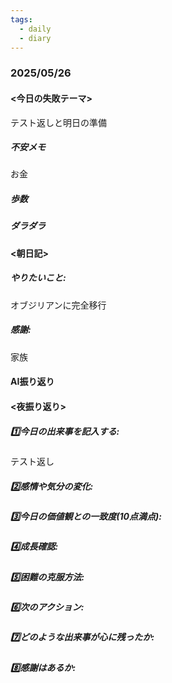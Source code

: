 ```yaml
---
tags:
  - daily
  - diary
---
```

### 2025/05/26

#### <今日の失敗テーマ>
テスト返しと明日の準備
##### 不安メモ
お金
##### 歩数

##### ダラダラ

#### <朝日記>
##### やりたいこと: 
オブジリアンに完全移行
##### 感謝: 
家族
#### AI振り返り

#### <夜振り返り>
##### 1️⃣今日の出来事を記入する: 
テスト返し
##### 2️⃣感情や気分の変化: 

##### 3️⃣今日の価値観との一致度(10点満点): 

##### 4️⃣成長確認: 

##### 5️⃣困難の克服方法: 

##### 6️⃣次のアクション: 

##### 7️⃣どのような出来事が心に残ったか: 

##### 8️⃣感謝はあるか: